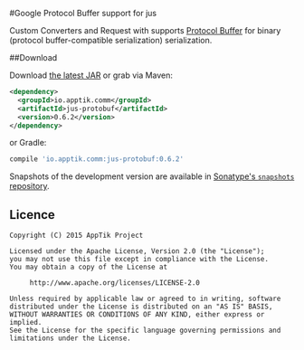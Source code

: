 #Google Protocol Buffer support for jus

Custom Converters and Request with supports [Protocol Buffer][1] for binary (protocol buffer-compatible serialization) serialization.

##Download

Download [the latest JAR][mvn] or grab via Maven:
```xml
<dependency>
  <groupId>io.apptik.comm</groupId>
  <artifactId>jus-protobuf</artifactId>
  <version>0.6.2</version>
</dependency>
```
or Gradle:
```groovy
compile 'io.apptik.comm:jus-protobuf:0.6.2'
```

Snapshots of the development version are available in [Sonatype's `snapshots` repository][snap].


## Licence

    Copyright (C) 2015 AppTik Project

    Licensed under the Apache License, Version 2.0 (the "License");
    you may not use this file except in compliance with the License.
    You may obtain a copy of the License at

         http://www.apache.org/licenses/LICENSE-2.0

    Unless required by applicable law or agreed to in writing, software
    distributed under the License is distributed on an "AS IS" BASIS,
    WITHOUT WARRANTIES OR CONDITIONS OF ANY KIND, either express or implied.
    See the License for the specific language governing permissions and
    limitations under the License.

 [mvn]: https://search.maven.org/remote_content?g=io.apptik.comm&a=jus-protobuf&v=LATEST
 [snap]: https://oss.sonatype.org/content/repositories/releases/io/apptik/comm/
 [1]: https://developers.google.com/protocol-buffers/